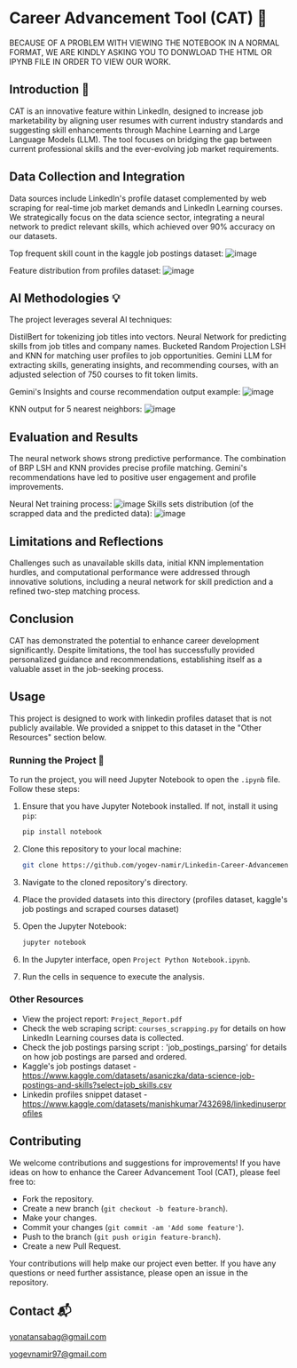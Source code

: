 # Career Advancement Tool (CAT) 🚀<!-- Largest title: h1 -->
  BECAUSE OF A PROBLEM WITH VIEWING THE NOTEBOOK IN A NORMAL FORMAT, WE ARE KINDLY ASKING YOU TO DONWLOAD THE HTML OR IPYNB FILE IN ORDER TO VIEW OUR WORK.
## Introduction 📝<!-- Second largest title: h2 -->
CAT is an innovative feature within LinkedIn, designed to increase job marketability by aligning user resumes with current industry standards and suggesting skill enhancements through Machine Learning and Large Language Models (LLM). The tool focuses on bridging the gap between current professional skills and the ever-evolving job market requirements.

## Data Collection and Integration <!-- h3 -->
Data sources include LinkedIn's profile dataset complemented by web scraping for real-time job market demands and LinkedIn Learning courses. We strategically focus on the data science sector, integrating a neural network to predict relevant skills, which achieved over 90% accuracy on our datasets.

Top frequent skill count in the kaggle job postings dataset:
![image](https://github.com/yogev-namir/Linkedin-Career-Advancement-Tool-CAT/assets/81235287/93d66362-50cb-43fe-849a-1a3c72eae86f)

Feature distribution from profiles dataset:
![image](https://github.com/yogev-namir/Linkedin-Career-Advancement-Tool-CAT/assets/81235287/2638f24e-827f-43e2-8fac-8b33fd57874a)


## AI Methodologies 💡<!-- h4 -->
The project leverages several AI techniques:

DistilBert for tokenizing job titles into vectors.
Neural Network for predicting skills from job titles and company names.
Bucketed Random Projection LSH and KNN for matching user profiles to job opportunities.
Gemini LLM for extracting skills, generating insights, and recommending courses, with an adjusted selection of 750 courses to fit token limits.

Gemini's Insights and course recommendation output example:
![image](https://github.com/yogev-namir/Linkedin-Career-Advancement-Tool-CAT/assets/81235287/2891d644-0b9d-41d9-87e9-dbf2a99c6bff)

KNN output for 5 nearest neighbors:
![image](https://github.com/yogev-namir/Linkedin-Career-Advancement-Tool-CAT/assets/81235287/b68c1d9b-2fbe-4ad9-a1e3-0f4e70c7ed90)


## Evaluation and Results <!-- h5 -->
The neural network shows strong predictive performance. The combination of BRP LSH and KNN provides precise profile matching. Gemini's recommendations have led to positive user engagement and profile improvements.

Neural Net training process:
![image](https://github.com/yogev-namir/Linkedin-Career-Advancement-Tool-CAT/assets/81235287/4aa553e7-6543-416a-aa42-c42796073fc0)
Skills sets distribution (of the scrapped data and the predicted data):
![image](https://github.com/yogev-namir/Linkedin-Career-Advancement-Tool-CAT/assets/81235287/1924ada4-d183-4f7b-af3d-1524f2d82a87)

## Limitations and Reflections <!-- Smallest title: h6 -->
Challenges such as unavailable skills data, initial KNN implementation hurdles, and computational performance were addressed through innovative solutions, including a neural network for skill prediction and a refined two-step matching process.

## Conclusion <!-- Back to h2 for section consistency -->
CAT has demonstrated the potential to enhance career development significantly. Despite limitations, the tool has successfully provided personalized guidance and recommendations, establishing itself as a valuable asset in the job-seeking process.



## Usage

This project is designed to work with linkedin profiles dataset that is not publicly available. We provided a snippet to this dataset in the "Other Resources" section below.

### Running the Project 🏃

To run the project, you will need Jupyter Notebook to open the `.ipynb` file. Follow these steps:

1. Ensure that you have Jupyter Notebook installed. If not, install it using `pip`:

    ```bash
    pip install notebook
    ```

2. Clone this repository to your local machine:

    ```bash
    git clone https://github.com/yogev-namir/Linkedin-Career-Advancement-Tool-CAT
    ```

3. Navigate to the cloned repository's directory.

4. Place the provided datasets into this directory (profiles dataset, kaggle's job postings and scraped courses dataset)

5. Open the Jupyter Notebook:

    ```bash
    jupyter notebook
    ```

6. In the Jupyter interface, open `Project Python Notebook.ipynb`.

7. Run the cells in sequence to execute the analysis.

### Other Resources

- View the project report: `Project_Report.pdf`
- Check the web scraping script: `courses_scrapping.py` for details on how LinkedIn Learning courses data is collected.
- Check the job postings parsing script : 'job_postings_parsing' for details on how job postings are parsed and ordered.
- Kaggle's job postings dataset - https://www.kaggle.com/datasets/asaniczka/data-science-job-postings-and-skills?select=job_skills.csv
- Linkedin profiles snippet dataset - https://www.kaggle.com/datasets/manishkumar7432698/linkedinuserprofiles

## Contributing

We welcome contributions and suggestions for improvements! If you have ideas on how to enhance the Career Advancement Tool (CAT), please feel free to:

- Fork the repository.
- Create a new branch (`git checkout -b feature-branch`).
- Make your changes.
- Commit your changes (`git commit -am 'Add some feature'`).
- Push to the branch (`git push origin feature-branch`).
- Create a new Pull Request.

Your contributions will help make our project even better. If you have any questions or need further assistance, please open an issue in the repository.

## Contact 📬
yonatansabag@gmail.com

yogevnamir97@gmail.com
